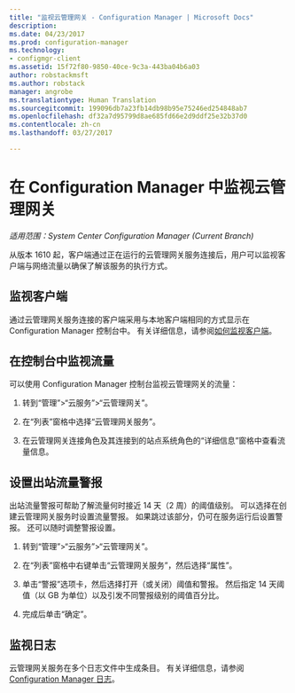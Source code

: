 ```yaml
---
title: "监视云管理网关 - Configuration Manager | Microsoft Docs"
description: 
ms.date: 04/23/2017
ms.prod: configuration-manager
ms.technology:
- configmgr-client
ms.assetid: 15f72f80-9850-40ce-9c3a-443ba04b6a03
author: robstackmsft
ms.author: robstack
manager: angrobe
ms.translationtype: Human Translation
ms.sourcegitcommit: 199096db7a23fb14db98b95e75246ed254848ab7
ms.openlocfilehash: df32a7d95799d8ae685fd66e2d9ddf25e32b37d0
ms.contentlocale: zh-cn
ms.lasthandoff: 03/27/2017

---
```


# <a name="monitor-cloud-management-gateway-in-configuration-manager"></a>在 Configuration Manager 中监视云管理网关

*适用范围：System Center Configuration Manager (Current Branch)*

从版本 1610 起，客户端通过正在运行的云管理网关服务连接后，用户可以监视客户端与网络流量以确保了解该服务的执行方式。

## <a name="monitor-clients"></a>监视客户端

通过云管理网关服务连接的客户端采用与本地客户端相同的方式显示在 Configuration Manager 控制台中。 有关详细信息，请参阅[如何监视客户端](monitor-clients.md)。

## <a name="monitor-traffic-in-the-console"></a>在控制台中监视流量

可以使用 Configuration Manager 控制台监视云管理网关的流量：

1. 转到“管理”>“云服务”>“云管理网关”。

2. 在“列表”窗格中选择“云管理网关服务”。

3. 在云管理网关连接角色及其连接到的站点系统角色的“详细信息”窗格中查看流量信息。

## <a name="set-up-outbound-traffic-alerts"></a>设置出站流量警报

出站流量警报可帮助了解流量何时接近 14 天（2 周）的阈值级别。 可以选择在创建云管理网关服务时设置流量警报。 如果跳过该部分，仍可在服务运行后设置警报。 还可以随时调整警报设置。

1. 转到“管理”>“云服务”>“云管理网关”。

2. 在“列表”窗格中右键单击“云管理网关服务”，然后选择“属性”。

3. 单击“警报”选项卡，然后选择打开（或关闭）阈值和警报。 然后指定 14 天阈值（以 GB 为单位）以及引发不同警报级别的阈值百分比。

4. 完成后单击“确定”。

## <a name="monitor-logs"></a>监视日志

云管理网关服务在多个日志文件中生成条目。 有关详细信息，请参阅 [Configuration Manager 日志](/sccm/core/plan-design/hierarchy/log-files)。

